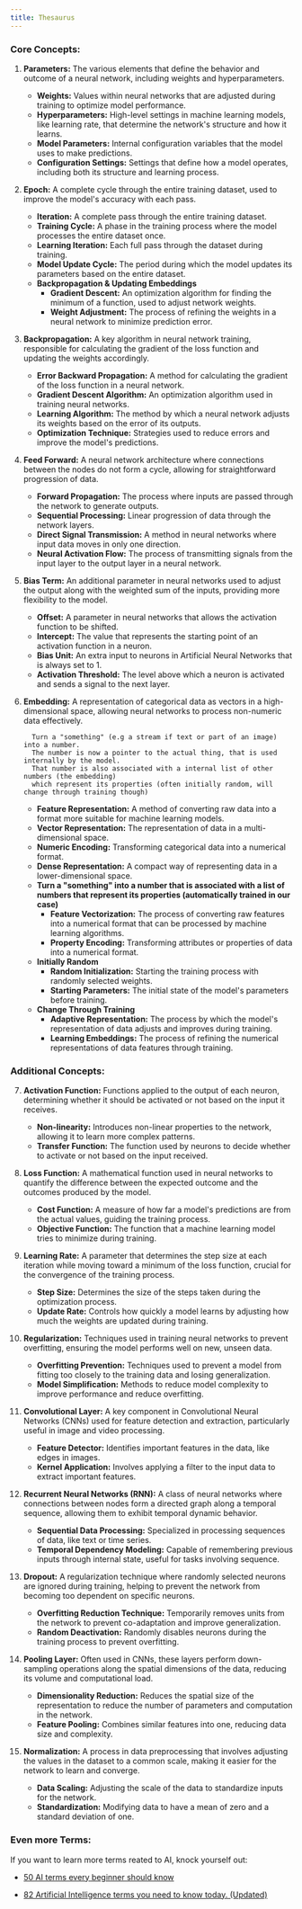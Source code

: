 ```yaml
---
title: Thesaurus
---
```


### Core Concepts:


1. **Parameters:** The various elements that define the behavior and outcome of a neural network, including weights and hyperparameters.
   - **Weights:** Values within neural networks that are adjusted during training to optimize model performance.
   - **Hyperparameters:** High-level settings in machine learning models, like learning rate, that determine the network's structure and how it learns.
   - **Model Parameters:** Internal configuration variables that the model uses to make predictions.
   - **Configuration Settings:** Settings that define how a model operates, including both its structure and learning process.

2. **Epoch:** A complete cycle through the entire training dataset, used to improve the model's accuracy with each pass.
   - **Iteration:** A complete pass through the entire training dataset.
   - **Training Cycle:** A phase in the training process where the model processes the entire dataset once.
   - **Learning Iteration:** Each full pass through the dataset during training.
   - **Model Update Cycle:** The period during which the model updates its parameters based on the entire dataset.
   - **Backpropagation & Updating Embeddings**
     - **Gradient Descent:** An optimization algorithm for finding the minimum of a function, used to adjust network weights.
     - **Weight Adjustment:** The process of refining the weights in a neural network to minimize prediction error.

3. **Backpropagation:** A key algorithm in neural network training, responsible for calculating the gradient of the loss function and updating the weights accordingly.
   - **Error Backward Propagation:** A method for calculating the gradient of the loss function in a neural network.
   - **Gradient Descent Algorithm:** An optimization algorithm used in training neural networks.
   - **Learning Algorithm:** The method by which a neural network adjusts its weights based on the error of its outputs.
   - **Optimization Technique:** Strategies used to reduce errors and improve the model's predictions.

4. **Feed Forward:** A neural network architecture where connections between the nodes do not form a cycle, allowing for straightforward progression of data.
   - **Forward Propagation:** The process where inputs are passed through the network to generate outputs.
   - **Sequential Processing:** Linear progression of data through the network layers.
   - **Direct Signal Transmission:** A method in neural networks where input data moves in only one direction.
   - **Neural Activation Flow:** The process of transmitting signals from the input layer to the output layer in a neural network.

5. **Bias Term:** An additional parameter in neural networks used to adjust the output along with the weighted sum of the inputs, providing more flexibility to the model.
   - **Offset:** A parameter in neural networks that allows the activation function to be shifted.
   - **Intercept:** The value that represents the starting point of an activation function in a neuron.
   - **Bias Unit:** An extra input to neurons in Artificial Neural Networks that is always set to 1.
   - **Activation Threshold:** The level above which a neuron is activated and sends a signal to the next layer.

6. **Embedding:** A representation of categorical data as vectors in a high-dimensional space, allowing neural networks to process non-numeric data effectively.

         Turn a "something" (e.g a stream if text or part of an image) into a number. 
         The number is now a pointer to the actual thing, that is used internally by the model. 
         That number is also associated with a internal list of other numbers (the embedding)
         which represent its properties (often initially random, will change through training though)



   - **Feature Representation:** A method of converting raw data into a format more suitable for machine learning models.
   - **Vector Representation:** The representation of data in a multi-dimensional space.
   - **Numeric Encoding:** Transforming categorical data into a numerical format.
   - **Dense Representation:** A compact way of representing data in a lower-dimensional space.
   - **Turn a "something" into a number that is associated with a list of numbers that represent its properties (automatically trained in our case)**
     - **Feature Vectorization:** The process of converting raw features into a numerical format that can be processed by machine learning algorithms.
     - **Property Encoding:** Transforming attributes or properties of data into a numerical format.
   - **Initially Random**
     - **Random Initialization:** Starting the training process with randomly selected weights.
     - **Starting Parameters:** The initial state of the model's parameters before training.
   - **Change Through Training**
     - **Adaptive Representation:** The process by which the model's representation of data adjusts and improves during training.
     - **Learning Embeddings:** The process of refining the numerical representations of data features through training.

### Additional Concepts:

7. **Activation Function:** Functions applied to the output of each neuron, determining whether it should be activated or not based on the input it receives.
   - **Non-linearity:** Introduces non-linear properties to the network, allowing it to learn more complex patterns.
   - **Transfer Function:** The function used by neurons to decide whether to activate or not based on the input received.

8. **Loss Function:** A mathematical function used in neural networks to quantify the difference between the expected outcome and the outcomes produced by the model.
   - **Cost Function:** A measure of how far a model's predictions are from the actual values, guiding the training process.
   - **Objective Function:** The function that a machine learning model tries to minimize during training.

9. **Learning Rate:** A parameter that determines the step size at each iteration while moving toward a minimum of the loss function, crucial for the convergence of the training process.
   - **Step Size:** Determines the size of the steps taken during the optimization process.
   - **Update Rate:** Controls how quickly a model learns by adjusting how much the weights are updated during training.

10. **Regularization:** Techniques used in training neural networks to prevent overfitting, ensuring the model performs well on new, unseen data.
    - **Overfitting Prevention:** Techniques used to prevent a model from fitting too closely to the training data and losing generalization.
    - **Model Simplification:** Methods to reduce model complexity to improve performance and reduce overfitting.

11. **Convolutional Layer:** A key component in Convolutional Neural Networks (CNNs) used for feature detection and extraction, particularly useful in image and video processing.
    - **Feature Detector:** Identifies important features in the data, like edges in images.
    - **Kernel Application:** Involves applying a filter to the input data to extract important features.

12. **Recurrent Neural Networks (RNN):** A class of neural networks where connections between nodes form a directed graph along a temporal sequence, allowing them to exhibit temporal dynamic behavior.
    - **Sequential Data Processing:** Specialized in processing sequences of data, like text or time series.
    - **Temporal Dependency Modeling:** Capable of remembering previous inputs through internal state, useful for tasks involving sequence.

13. **Dropout:** A regularization technique where randomly selected neurons are ignored during training, helping to prevent the network from becoming too dependent on specific neurons.
    - **Overfitting Reduction Technique:** Temporarily removes units from the network to prevent co-adaptation and improve generalization.
    - **Random Deactivation:** Randomly disables neurons during the training process to prevent overfitting.

14. **Pooling Layer:** Often used in CNNs, these layers perform down-sampling operations along the spatial dimensions of the data, reducing its volume and computational load.
    - **Dimensionality Reduction:** Reduces the spatial size of the representation to reduce the number of parameters and computation in the network.
    - **Feature Pooling:** Combines similar features into one, reducing data size and complexity.

15. **Normalization:** A process in data preprocessing that involves adjusting the values in the dataset to a common scale, making it easier for the network to learn and converge.
    - **Data Scaling:** Adjusting the scale of the data to standardize inputs for the network.
    - **Standardization:** Modifying data to have a mean of zero and a standard deviation of one.


### Even more Terms:

If you want to learn more terms reated to AI, knock yourself out:

- [50 AI terms every beginner should know](https://www.telusinternational.com/insights/ai-data/article/50-beginner-ai-terms-you-should-know)

- [82 Artificial Intelligence terms you need to know today. (Updated) ](https://www.linkedin.com/pulse/25-artificial-intelligence-terms-you-need-know-today-jair-ribeiro/)


